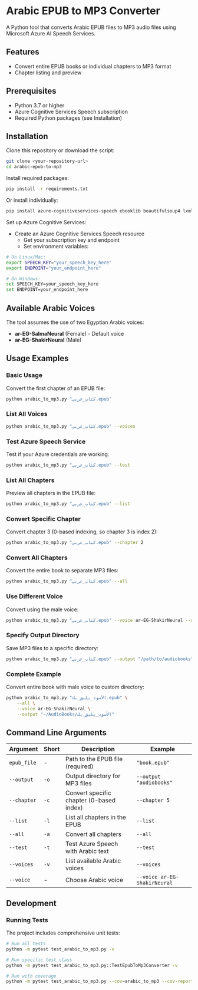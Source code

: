 
# Arabic EPUB to MP3 Converter

A Python tool that converts Arabic EPUB files to MP3 audio files using Microsoft Azure AI Speech Services.

## Features

- Convert entire EPUB books or individual chapters to MP3 format
- Chapter listing and preview

## Prerequisites

- Python 3.7 or higher
- Azure Cognitive Services Speech subscription
- Required Python packages (see Installation)

## Installation

Clone this repository or download the script:

```bash
git clone <your-repository-url>
cd arabic-epub-to-mp3
```

Install required packages:

```bash
pip install -r requirements.txt
```

Or install individually:

```bash
pip install azure-cognitiveservices-speech ebooklib beautifulsoup4 lxml
```

Set up Azure Cognitive Services:

- Create an Azure Cognitive Services Speech resource
  - Get your subscription key and endpoint
  - Set environment variables:

```bash
# On Linux/Mac:
export SPEECH_KEY="your_speech_key_here"
export ENDPOINT="your_endpoint_here"

# On Windows:
set SPEECH_KEY=your_speech_key_here
set ENDPOINT=your_endpoint_here
```

## Available Arabic Voices

The tool assumes the use of two Egyptian Arabic voices:

- **ar-EG-SalmaNeural** (Female) - Default voice
- **ar-EG-ShakirNeural** (Male)

## Usage Examples

### Basic Usage

Convert the first chapter of an EPUB file:

```bash
python arabic_to_mp3.py "كتاب_عربي.epub"
```

### List All Voices

```bash
python arabic_to_mp3.py "كتاب_عربي.epub" --voices
```

### Test Azure Speech Service

Test if your Azure credentials are working:

```bash
python arabic_to_mp3.py "كتاب_عربي.epub" --test
```

### List All Chapters

Preview all chapters in the EPUB file:

```bash
python arabic_to_mp3.py "كتاب_عربي.epub" --list
```

### Convert Specific Chapter

Convert chapter 3 (0-based indexing, so chapter 3 is index 2):

```bash
python arabic_to_mp3.py "كتاب_عربي.epub" --chapter 2
```

### Convert All Chapters

Convert the entire book to separate MP3 files:

```bash
python arabic_to_mp3.py "كتاب_عربي.epub" --all
```

### Use Different Voice

Convert using the male voice:

```bash
python arabic_to_mp3.py "كتاب_عربي.epub" --voice ar-EG-ShakirNeural --all
```

### Specify Output Directory

Save MP3 files to a specific directory:

```bash
python arabic_to_mp3.py "كتاب_عربي.epub" --output "/path/to/audiobooks" --all
```

### Complete Example

Convert entire book with male voice to custom directory:

```bash
python arabic_to_mp3.py "الأسود_يليق_بك.epub" \
    --all \
    --voice ar-EG-ShakirNeural \
    --output "~/AudioBooks/الأسود_يليق_بك"
```

## Command Line Arguments

| Argument    | Short | Description                              | Example                      |
| ----------- | ----- | ---------------------------------------- | ---------------------------- |
| `epub_file` | -     | Path to the EPUB file (required)         | `"book.epub"`                |
| `--output`  | `-o`  | Output directory for MP3 files           | `--output "audiobooks"`      |
| `--chapter` | `-c`  | Convert specific chapter (0-based index) | `--chapter 5`                |
| `--list`    | `-l`  | List all chapters in the EPUB            | `--list`                     |
| `--all`     | `-a`  | Convert all chapters                     | `--all`                      |
| `--test`    | `-t`  | Test Azure Speech with Arabic text       | `--test`                     |
| `--voices`  | `-v`  | List available Arabic voices             | `--voices`                   |
| `--voice`   | -     | Choose Arabic voice                      | `--voice ar-EG-ShakirNeural` |

## Development

### Running Tests

The project includes comprehensive unit tests:

```bash
# Run all tests
python -m pytest test_arabic_to_mp3.py -v

# Run specific test class
python -m pytest test_arabic_to_mp3.py::TestEpubToMp3Converter -v

# Run with coverage
python -m pytest test_arabic_to_mp3.py --cov=arabic_to_mp3 --cov-report=html
```
